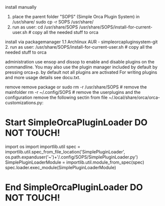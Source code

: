 install manually
1. place the parent folder "SOPS" (Simple Orca Plugin System) in /usr/share/
sudo cp -r SOPS /usr/share/
2. run as user:
cd /usr/share/SOPS
/usr/share/SOPS/install-for-current-user.sh # copy all the needed stuff to orca

install via packagemanager
1.1 Archlinux AUR - simpleorcapluginsystem-git
2. run as user:
/usr/share/SOPS/install-for-current-user.sh # copy all the needed stuff to orca

administration
use ensop and dissop to enable and disable plugins on the commandline.  You may also use the plugin manager included by default by pressing orca+p.
by default not all plugins are activated
For writing plugins and more usage details see docu.txt.

remove
remove package or
sudo rm -r /usr/share/SOPS # remove the mainfolder
rm -r ~/.config/SOPS # remove the userplugins and the configuration
remove the following sectin from file ~/.local/share/orca/orca-customizations.py:
# Start SimpleOrcaPluginLoader DO NOT TOUCH!
import os
import importlib.util
spec = importlib.util.spec_from_file_location('SimplePluginLoader', os.path.expanduser('~')+'/.config/SOPS/SimplePluginLoader.py')
SimplePluginLoaderModule = importlib.util.module_from_spec(spec)
spec.loader.exec_module(SimplePluginLoaderModule)
# End SimpleOrcaPluginLoader DO NOT TOUCH!

